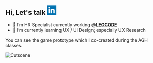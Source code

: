 ## Hi, Let's talk <a href="https://www.linkedin.com/in/jakubnowalski/"><img src="linkedin.png" width="30" height="30"></a>
- 🔭 I’m HR Specialist currently working @<a href="https://github.com/leocode/">**LEOCODE**</a>
- 🌱 I’m currently learning UX / UI Design; especially UX Research

You can see the game prototype which I co-created during the AGH classes.

![Cutscene](Cutscenka_lvl_2.gif)
